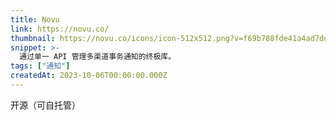 ```yaml
---
title: Novu
link: https://novu.co/
thumbnail: https://novu.co/icons/icon-512x512.png?v=f69b788fde41a4ad7dd9998b06786e24
snippet: >-
  通过单一 API 管理多渠道事务通知的终极库。
tags: ["通知"]
createdAt: 2023-10-06T00:00:00.000Z
---
```

开源（可自托管）